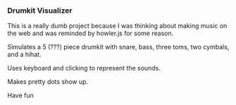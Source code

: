### Drumkit Visualizer

This is a really dumb project because I was thinking about making music on the web and was reminded by howler.js for some reason.

Simulates a 5 (???) piece drumkit with snare, bass, three toms, two cymbals, and a hihat.

Uses keyboard and clicking to represent the sounds.

Makes pretty dots show up.

Have fun
